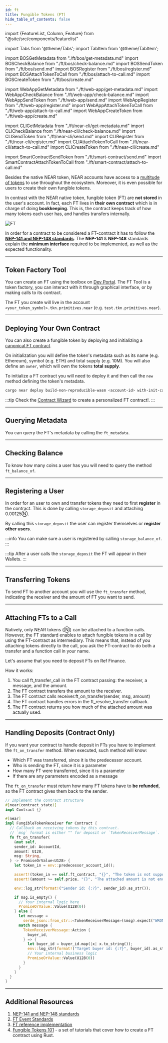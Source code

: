 ```yaml
---
id: ft
title: Fungible Tokens (FT)
hide_table_of_contents: false
---
```


import {FeatureList, Column, Feature} from "@site/src/components/featurelist"

import Tabs from '@theme/Tabs';
import TabItem from '@theme/TabItem';

import BOSGetMetadata from "./ft/bos/get-metadata.md"
import BOSCheckBalance from "./ft/bos/check-balance.md"
import BOSSendToken from "./ft/bos/send.md"
import BOSRegister from "./ft/bos/register.md"
import BOSAttachTokenToCall from "./ft/bos/attach-to-call.md"
import BOSCreateToken from "./ft/bos/create.md"

import WebAppGetMetadata from "./ft/web-app/get-metadata.md"
import WebAppCheckBalance from "./ft/web-app/check-balance.md"
import WebAppSendToken from "./ft/web-app/send.md"
import WebAppRegister from "./ft/web-app/register.md"
import WebAppAttachTokenToCall from "./ft/web-app/attach-to-call.md"
import WebAppCreateToken from "./ft/web-app/create.md"

import CLIGetMetadata from "./ft/near-cli/get-metadata.md"
import CLICheckBalance from "./ft/near-cli/check-balance.md"
import CLISendToken from "./ft/near-cli/send.md"
import CLIRegister from "./ft/near-cli/register.md"
import CLIAttachTokenToCall from "./ft/near-cli/attach-to-call.md"
import CLICreateToken from "./ft/near-cli/create.md"

import SmartContractSendToken from "./ft/smart-contract/send.md"
import SmartContractAttachTokenToCall from "./ft/smart-contract/attach-to-call.md"

Besides the native NEAR token, NEAR accounts have access to a [multitude of tokens](https://guide.ref.finance/developers-1/cli-trading#query-whitelisted-tokens) to use throughout the ecosystem. Moreover, it is even possible for users to create their own fungible tokens.

In contrast with the NEAR native token, fungible token (FT) are **not stored** in the user's account. In fact, each FT lives in **their own contract** which is in charge of doing **bookkeeping**. This is, the contract keeps track of how many tokens each user has, and handles transfers internally.

![FT](/docs/primitives/ft.png)

In order for a contract to be considered a FT-contract it has to follow the [**NEP-141 and NEP-148 standards**](https://nomicon.io/Standards/FungibleToken/). The **NEP-141** & **NEP-148** standards explain the **minimum interface** required to be implemented, as well as the expected functionality.

---

## Token Factory Tool
You can create an FT using the toolbox on [Dev Portal](https://dev.near.org/tools). The FT Tool is a token factory, you can interact with it through graphical interface, or by making calls to its contract.

<Tabs groupId="code-tabs">
  <TabItem value="⚛️ Component" label="⚛️ Component" default>
    <BOSCreateToken />
  </TabItem>
  <TabItem value="🌐 WebApp" label="🌐 WebApp">
    <WebAppCreateToken />
  </TabItem>
  <TabItem value="🖥️ CLI" label="🖥️ CLI">
    <CLICreateToken />
  </TabItem>
</Tabs>

The FT you create will live in the account `<your_token_symbol>.tkn.primitives.near` (e.g. `test.tkn.primitives.near`).

---

## Deploying Your Own Contract

You can also create a fungible token by deploying and initializing a [canonical FT contract](https://github.com/near-examples/FT).

On initialization you will define the token's metadata such as its name (e.g. Ethereum), symbol (e.g. ETH) and total supply (e.g. 10M). You will also define an `owner`, which will own the tokens **total supply**.

To initialize a FT contract you will need to deploy it and then call the `new` method defining the token's metadata.

```bash
cargo near deploy build-non-reproducible-wasm <account-id> with-init-call new json-args '{"owner_id": "<owner-account>", "total_supply": "1000000000000000", "metadata": { "spec": "ft-1.0.0", "name": "Example Token Name", "symbol": "EXLT", "decimals": 8 }}' prepaid-gas '100.0 Tgas' attached-deposit '0 NEAR' network-config testnet sign-with-keychain send
```

:::tip
Check the [Contract Wizard](https://dev.near.org/contractwizard.near/widget/ContractWizardUI) to create a personalized FT contract!.
:::

---

## Querying Metadata
You can query the FT's metadata by calling the `ft_metadata`.

<Tabs groupId="code-tabs">
  <TabItem value="⚛️ Component" label="⚛️ Component" default>
    <BOSGetMetadata />
  </TabItem>
  <TabItem value="🌐 WebApp" label="🌐 WebApp">
    <WebAppGetMetadata />
  </TabItem>
  <TabItem value="🖥️ CLI" label="🖥️ CLI">
    <CLIGetMetadata />
  </TabItem>
</Tabs>

---

## Checking Balance
To know how many coins a user has you will need to query the method `ft_balance_of`.

<Tabs groupId="code-tabs">
  <TabItem value="⚛️ Component" label="⚛️ Component" default>
    <BOSCheckBalance />
  </TabItem>
  <TabItem value="🌐 WebApp" label="🌐 WebApp">
    <WebAppCheckBalance />
  </TabItem>
  <TabItem value="🖥️ CLI" label="🖥️ CLI">
    <CLICheckBalance />
  </TabItem>
</Tabs>

---

## Registering a User
In order for an user to own and transfer tokens they need to first **register** in the contract. This is done by calling `storage_deposit` and attaching 0.00125Ⓝ.

By calling this `storage_deposit` the user can register themselves or **register other users**.

<Tabs groupId="code-tabs">
  <TabItem value="⚛️ Component" label="⚛️ Component" default>
    <BOSRegister />
  </TabItem>
  <TabItem value="🌐 WebApp" label="🌐 WebApp">
    <WebAppRegister />
  </TabItem>
  <TabItem value="🖥️ CLI" label="🖥️ CLI">
    <CLIRegister />
  </TabItem>
</Tabs>

:::info
You can make sure a user is registered by calling `storage_balance_of`.
:::

:::tip
After a user calls the `storage_deposit` the FT will appear in their Wallets.
:::

---

## Transferring Tokens
To send FT to another account you will use the `ft_transfer` method, indicating the receiver and the amount of FT you want to send.

<Tabs groupId="code-tabs">
  <TabItem value="⚛️ Component" label="⚛️ Component" default>
    <BOSSendToken />
  </TabItem>
  <TabItem value="🌐 WebApp" label="🌐 WebApp">
    <WebAppSendToken />
  </TabItem>
  <TabItem value="🖥️ CLI" label="🖥️ CLI">
    <CLISendToken />
  </TabItem>
  <TabItem value="📄 Contract"  label="📄 Contract"  default>
    <SmartContractSendToken />
  </TabItem>
</Tabs>

---

## Attaching FTs to a Call
Natively, only NEAR tokens (Ⓝ) can be attached to a function calls. However, the FT standard enables to attach fungible tokens in a call by using the FT-contract as intermediary. This means that, instead of you attaching tokens directly to the call, you ask the FT-contract to do both a transfer and a function call in your name.

Let's assume that you need to deposit FTs on Ref Finance.

<Tabs groupId="code-tabs">
  <TabItem value="⚛️ Component" label="⚛️ Component" default>
    <BOSAttachTokenToCall />
  </TabItem>
  <TabItem value="🌐 WebApp" label="🌐 WebApp">
    <WebAppAttachTokenToCall />
  </TabItem>
  <TabItem value="🖥️ CLI" label="🖥️ CLI">
    <CLIAttachTokenToCall />
  </TabItem>
  <TabItem value="📄 Contract"  label="📄 Contract"  default>
    <SmartContractAttachTokenToCall />
  </TabItem>
</Tabs>

How it works:

1. You call ft_transfer_call in the FT contract passing: the receiver, a message, and the amount.
2. The FT contract transfers the amount to the receiver.
3. The FT contract calls receiver.ft_on_transfer(sender, msg, amount)
4. The FT contract handles errors in the ft_resolve_transfer callback.
5. The FT contract returns you how much of the attached amount was actually used.

---

## Handling Deposits (Contract Only)

If you want your contract to handle deposit in FTs you have to implement the `ft_on_transfer` method. When executed, such method will know:

- Which FT was transferred, since it is the predecessor account.
- Who is sending the FT, since it is a parameter
- How many FT were transferred, since it is a parameter
- If there are any parameters encoded as a message

The `ft_on_transfer` must return how many FT tokens have to **be refunded**, so the FT contract gives them back to the sender.

```rust
// Implement the contract structure
#[near(contract_state)]
impl Contract {}

#[near]
impl FungibleTokenReceiver for Contract {
  // Callback on receiving tokens by this contract.
  // `msg` format is either "" for deposit or `TokenReceiverMessage`.
  fn ft_on_transfer(
    &mut self,
    sender_id: AccountId,
    amount: U128,
    msg: String,
  ) -> PromiseOrValue<U128> {
    let token_in = env::predecessor_account_id();

    assert!(token_in == self.ft_contract, "{}", "The token is not supported");
    assert!(amount >= self.price, "{}", "The attached amount is not enough");

    env::log_str(format!("Sender id: {:?}", sender_id).as_str());

    if msg.is_empty() {
      // Your internal logic here
      PromiseOrValue::Value(U128(0))
    } else {
      let message =
        serde_json::from_str::<TokenReceiverMessage>(&msg).expect("WRONG_MSG_FORMAT");
      match message {
        TokenReceiverMessage::Action {
          buyer_id,
        } => {
          let buyer_id = buyer_id.map(|x| x.to_string());
          env::log_str(format!("Target buyer id: {:?}", buyer_id).as_str());
          // Your internal business logic
          PromiseOrValue::Value(U128(0))
        }
      }
    }
  }
}
```

---

## Additional Resources

1. [NEP-141 and NEP-148 standards](https://nomicon.io/Standards/Tokens/FungibleToken/)
2. [FT Event Standards](https://nomicon.io/Standards/Tokens/FungibleToken/Event)
3. [FT reference implementation](https://github.com/near-examples/FT)
4. [Fungible Tokens 101](../../3.tutorials/fts/0-intro.md) - a set of tutorials that cover how to create a FT contract using Rust.
